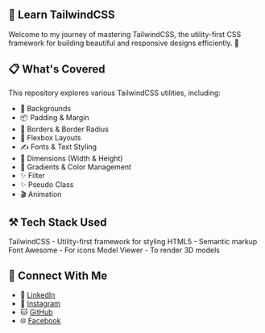 ## 🌟 **Learn TailwindCSS**
Welcome to my journey of mastering TailwindCSS, the utility-first CSS framework for building beautiful and responsive designs efficiently. 🚀


## 📋 **What's Covered**
This repository explores various TailwindCSS utilities, including:
- 🎨 Backgrounds
- 📦 Padding & Margin
- 🔲 Borders & Border Radius
- 🧱 Flexbox Layouts
- ✍️ Fonts & Text Styling
- 📐 Dimensions (Width & Height)
- 🌈 Gradients & Color Management
- ✨ Filter 
- ✨ Pseudo Class
- 🎬 Animation

## ⚒️ **Tech Stack Used**
TailwindCSS - Utility-first framework for styling
HTML5 - Semantic markup
Font Awesome - For icons
Model Viewer - To render 3D models

## 🔗 **Connect With Me**  
- 💼 [LinkedIn](https://www.linkedin.com/in/muhamad-rifai-553a212a7)  
- 📸 [Instagram](https://www.instagram.com/mr.user404_?igsh=eTF2djZuNTJmdmd5)  
- 🐱 [GitHub](https://github.com/Rifaiiii04/simple-3D-model.git)  
- 🌐 [Facebook](https://www.facebook.com/ericko.anjaymabar)  

